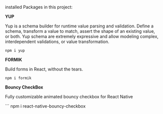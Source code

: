 installed Packages in this project:

**YUP**
<p>Yup is a schema builder for runtime value parsing and validation. Define a schema, transform a value to match, assert the shape of an existing value, or both. Yup schema are extremely expressive and allow modeling complex, interdependent validations, or value transformation.</p>

```
npm i yup

```

**FORMIK**
<p>Build forms in React, without the tears.</p>

```
npm i formik
```
**Bouncy CheckBox**
<p>Fully customizable animated bouncy checkbox for React Native</p>
```
npm i react-native-bouncy-checkbox

```
